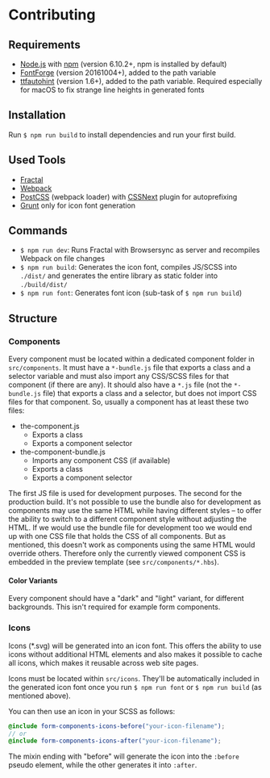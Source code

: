 # Contributing

## Requirements

- [Node.js](https://nodejs.org/en/) with [npm](https://www.npmjs.com/) (version 6.10.2+, npm is installed by default)
- [FontForge](http://fontforge.github.io/en-US/downloads/windows/) (version 20161004+), added to the path variable
- [ttfautohint](https://www.freetype.org/ttfautohint/#download) (version 1.6+), added to the path variable. Required especially for macOS to fix strange line heights in generated fonts

## Installation

Run `$ npm run build` to install dependencies and run your first build.

## Used Tools

- [Fractal](http://fractal.build/)
- [Webpack](https://webpack.js.org/)
- [PostCSS](http://postcss.org/) (webpack loader) with [CSSNext](http://cssnext.io/) plugin for autoprefixing
- [Grunt](https://gruntjs.com/) only for icon font generation

## Commands

- `$ npm run dev`: Runs Fractal with Browsersync as server and recompiles Webpack on file changes
- `$ npm run build`: Generates the icon font, compiles JS/SCSS into `./dist/` and generates the entire library as static folder into `./build/dist/`
- `$ npm run font`: Generates font icon (sub-task of `$ npm run build`)

## Structure

### Components

Every component must be located within a dedicated component folder in `src/components`. It must have a `*-bundle.js` file that exports a class and a selector variable and must also import any CSS/SCSS files for that component (if there are any). It should also have a `*.js` file (not the `*-bundle.js` file) that exports a class and a selector, but does not import CSS files for that component. So, usually a component has at least these two files:

- the-component.js
  - Exports a class
  - Exports a component selector
- the-component-bundle.js
  - Imports any component CSS (if available)
  - Exports a class
  - Exports a component selector
  
The first JS file is used for development purposes. The second for the production build. It's not possible to use the bundle also for development as components may use the same HTML while having different styles – to offer the ability to switch to a different component style without adjusting the HTML. If we would use the bundle file for development too we would end up with one CSS file that holds the CSS of all components. But as mentioned, this doesn't work as components using the same HTML would override others. Therefore only the currently viewed component CSS is embedded in the preview template (see `src/components/*.hbs`).

#### Color Variants

Every component should have a "dark" and "light" variant, for different backgrounds. This isn't required for example form components.

### Icons

Icons (*.svg) will be generated into an icon font. This offers the ability to use icons without additional HTML elements and also makes it possible to cache all icons, which makes it reusable across web site pages.

Icons must be located within `src/icons`. They'll be automatically included in the generated icon font once you run `$ npm run font` or `$ npm run build` (as mentioned above).

You can then use an icon in your SCSS as follows:

```scss
@include form-components-icons-before("your-icon-filename");
// or
@include form-components-icons-after("your-icon-filename");
```

The mixin ending with "before" will generate the icon into the `:before` pseudo element, while the other generates it into `:after`.
